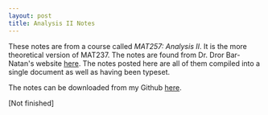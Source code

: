 ```yaml
---
layout: post
title: Analysis II Notes
---
```


These notes are from a course called <em>MAT257: Analysis II</em>. It is the more theoretical version of MAT237. The notes are found from
Dr. Dror Bar-Natan's website <a href="http://drorbn.net/index.php?title=1617-257">here</a>. The notes posted here are all of them compiled into
a single document as well as having been typeset.

The notes can be downloaded from my Github <a href="https://github.com/anmolBhullar/anmolbhullar.github.io/tree/master/notes">here</a>.

[Not finished]